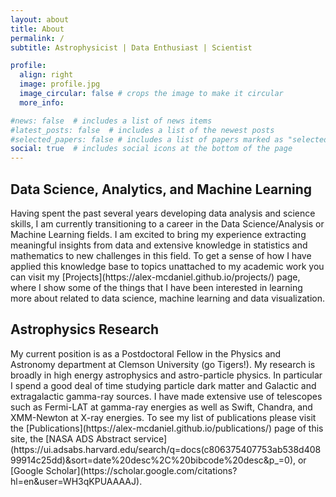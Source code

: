 ```yaml
---
layout: about
title: About
permalink: /
subtitle: Astrophysicist | Data Enthusiast | Scientist

profile:
  align: right
  image: profile.jpg
  image_circular: false # crops the image to make it circular
  more_info:

#news: false  # includes a list of news items
#latest_posts: false  # includes a list of the newest posts
#selected_papers: false # includes a list of papers marked as "selected={true}"
social: true  # includes social icons at the bottom of the page
---
```


<h2>Data Science, Analytics, and Machine Learning</h2>
Having spent the past several years developing data analysis and science skills, I am currently transitioning to a career in the Data Science/Analysis or Machine Learning fields. I am excited to bring my experience extracting meaningful insights from data and extensive knowledge in statistics and mathematics to new challenges in this field. To get a sense of how I have applied this knowledge base to topics unattached to my academic work you can visit my [Projects](https://alex-mcdaniel.github.io/projects/) page, where I show some of the things that I have been interested in learning more about related to data science, machine learning and data visualization.

<h2>Astrophysics Research</h2>
My current position is as a Postdoctoral Fellow in the Physics and Astronomy department at Clemson University (go Tigers!). My research is broadly in high energy astrophysics and astro-particle physics. In particular I spend a good deal of time studying particle dark matter and Galactic and extragalactic gamma-ray sources. I have made extensive use of telescopes such as Fermi-LAT at gamma-ray energies as well as Swift, Chandra, and XMM-Newton at X-ray energies. To see my list of publications please visit the [Publications](https://alex-mcdaniel.github.io/publications/) page of this site, the [NASA ADS Abstract service](https://ui.adsabs.harvard.edu/search/q=docs(c806375407753ab538d40899914c25dd)&sort=date%20desc%2C%20bibcode%20desc&p_=0), or [Google Scholar](https://scholar.google.com/citations?hl=en&user=WH3qKPUAAAAJ).

